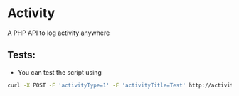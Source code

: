 # Activity
A PHP API to log activity anywhere

## Tests:

* You can test the script using
```bash
curl -X POST -F 'activityType=1' -F 'activityTitle=Test' http://activity.local.dev?token=test
```
